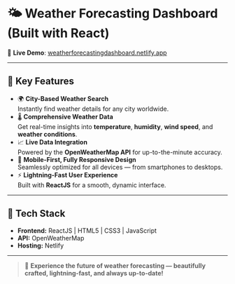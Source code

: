 # 🌤️ Weather Forecasting Dashboard (Built with React)

🔗 **Live Demo**: [weatherforecastingdashboard.netlify.app](https://weatherforecastingdashboard.netlify.app)

---

## 📌 Key Features
- 🌍 **City-Based Weather Search**  
  Instantly find weather details for any city worldwide.
- 🌡️ **Comprehensive Weather Data**  
  Get real-time insights into **temperature**, **humidity**, **wind speed**, and **weather conditions**.
- 📈 **Live Data Integration**  
  Powered by the **OpenWeatherMap API** for up-to-the-minute accuracy.
- 📱 **Mobile-First, Fully Responsive Design**  
  Seamlessly optimized for all devices — from smartphones to desktops.
- ⚡ **Lightning-Fast User Experience**  
  Built with **ReactJS** for a smooth, dynamic interface.

---

## 🧰 Tech Stack
- **Frontend:** ReactJS | HTML5 | CSS3 | JavaScript
- **API:** OpenWeatherMap
- **Hosting:** Netlify

---

> 🌟 **Experience the future of weather forecasting — beautifully crafted, lightning-fast, and always up-to-date!**
